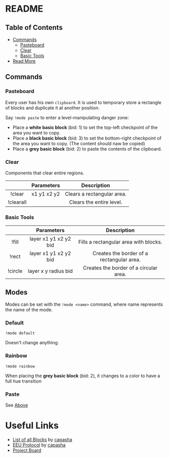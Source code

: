 # README

## Table of Contents

- [Commands](#commands)
  - [Pasteboard](#pasteboard)
  - [Clear](#clear)
  - [Basic Tools](#basic-tools)
- [Read More](#useful-links)

## Commands

### Pasteboard

Every user has his own `clipboard`. It is used to temporary store a rectangle of blocks and duplicate it
at another position.

Say `!mode paste` to enter a level-manipulating danger zone:

- Place a **white basic block** (bid: 1) to set the top-left checkpoint of the area you want to copy.
- Place a **black basic block** (bid: 3) to set the bottom-right checkpoint of the area you want to copy. (The content should naw be copied)
- Place a **grey basic block** (bid: 2) to paste the contents of the clipboard. 

### Clear

Components that clear entire regions.

|           |  Parameters |         Description        |
|:---------:|:-----------:|:--------------------------:|
| !clear    | x1 y1 x2 y2 | Clears a rectangular area. |
| !clearall |             | Clears the entire level.   |

### Basic Tools

|             |       Parameters      |                Description                |
|:-----------:|:---------------------:|:-----------------------------------------:|
| !fill       | layer x1 y1 x2 y2 bid | Fills a rectangular area with blocks.     |
| !rect       | layer x1 y1 x2 y2 bid | Creates the border of a rectangular area. |
| !circle     | layer x y radius bid  | Creates the border of a circular area.    |

## Modes

Modes can be set with the `!mode <name>` command, where name represents the name of the mode.

### Default
`!mode default`

Doesn't change anything.

### Rainbow
`!mode rainbow`

When placing the **grey basic block** (bid: 2), it changes to a color to have a full hue transition

### Paste

See [Above](#pasteboard)

# Useful Links

- [List of all Blocks](https://github.com/capasha/EEUProtocol/blob/master/Blocks.md) by [capasha](https://github.com/capasha)
- [EEU Protocol](https://github.com/capasha/EEUProtocol/blob/master/README.md) by [capasha](https://github.com/capasha)
- [Project Board](https://github.com/Anatoly03/CCBot/projects/2)
